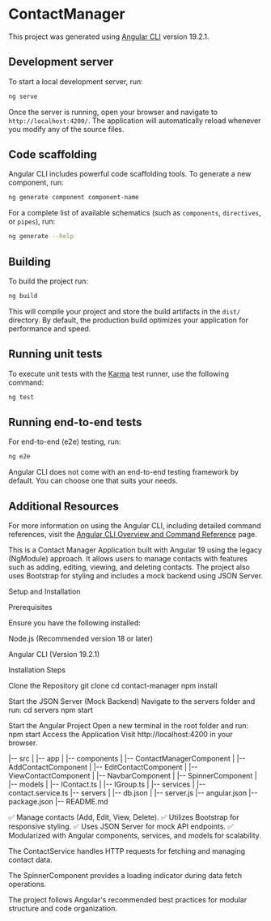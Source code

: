 # ContactManager

This project was generated using [Angular CLI](https://github.com/angular/angular-cli) version 19.2.1.

## Development server

To start a local development server, run:

```bash
ng serve
```

Once the server is running, open your browser and navigate to `http://localhost:4200/`. The application will automatically reload whenever you modify any of the source files.

## Code scaffolding

Angular CLI includes powerful code scaffolding tools. To generate a new component, run:

```bash
ng generate component component-name
```

For a complete list of available schematics (such as `components`, `directives`, or `pipes`), run:

```bash
ng generate --help
```

## Building

To build the project run:

```bash
ng build
```

This will compile your project and store the build artifacts in the `dist/` directory. By default, the production build optimizes your application for performance and speed.

## Running unit tests

To execute unit tests with the [Karma](https://karma-runner.github.io) test runner, use the following command:

```bash
ng test
```

## Running end-to-end tests

For end-to-end (e2e) testing, run:

```bash
ng e2e
```

Angular CLI does not come with an end-to-end testing framework by default. You can choose one that suits your needs.

## Additional Resources

For more information on using the Angular CLI, including detailed command references, visit the [Angular CLI Overview and Command Reference](https://angular.dev/tools/cli) page.

This is a Contact Manager Application built with Angular 19 using the legacy (NgModule) approach. It allows users to manage contacts with features such as adding, editing, viewing, and deleting contacts. The project also uses Bootstrap for styling and includes a mock backend using JSON Server.

Setup and Installation

Prerequisites

Ensure you have the following installed:

Node.js (Recommended version 18 or later)

Angular CLI (Version 19.2.1)

Installation Steps

Clone the Repository
git clone <repository-url>
cd contact-manager
npm install

Start the JSON Server (Mock Backend) Navigate to the servers folder and run:
cd servers
npm start

Start the Angular Project Open a new terminal in the root folder and run:
npm start
Access the Application
Visit http://localhost:4200 in your browser.

|-- src
|   |-- app
|       |-- components
|           |-- ContactManagerComponent
|           |-- AddContactComponent
|           |-- EditContactComponent
|           |-- ViewContactComponent
|           |-- NavbarComponent
|           |-- SpinnerComponent
|       |-- models
|           |-- IContact.ts
|           |-- IGroup.ts
|       |-- services
|           |-- contact.service.ts
|-- servers
|   |-- db.json
|   |-- server.js
|-- angular.json
|-- package.json
|-- README.md


✅ Manage contacts (Add, Edit, View, Delete).
✅ Utilizes Bootstrap for responsive styling.
✅ Uses JSON Server for mock API endpoints.
✅ Modularized with Angular components, services, and models for scalability.


The ContactService handles HTTP requests for fetching and managing contact data.

The SpinnerComponent provides a loading indicator during data fetch operations.

The project follows Angular's recommended best practices for modular structure and code organization.
